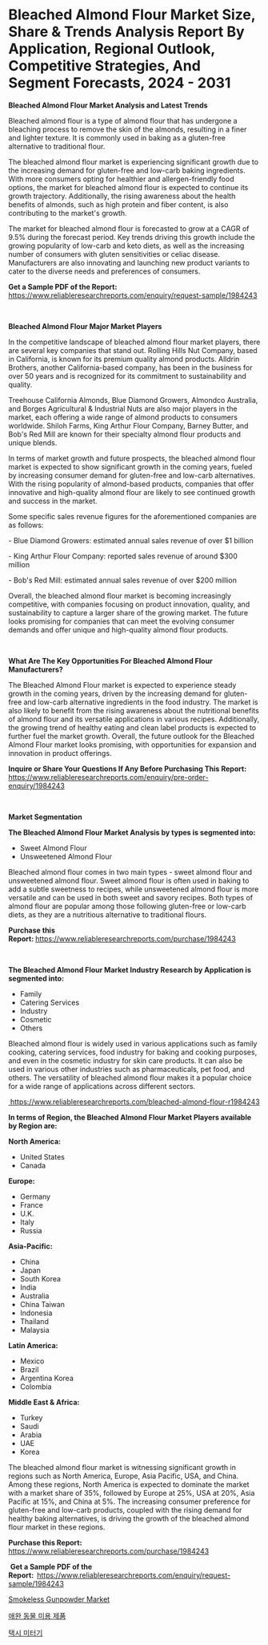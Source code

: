 <p><h1>Bleached Almond Flour Market Size, Share & Trends Analysis Report By Application, Regional Outlook, Competitive Strategies, And Segment Forecasts, 2024 - 2031</h1></p><p><strong>Bleached Almond Flour Market Analysis and Latest Trends</strong></p>
<p><p>Bleached almond flour is a type of almond flour that has undergone a bleaching process to remove the skin of the almonds, resulting in a finer and lighter texture. It is commonly used in baking as a gluten-free alternative to traditional flour.</p><p>The bleached almond flour market is experiencing significant growth due to the increasing demand for gluten-free and low-carb baking ingredients. With more consumers opting for healthier and allergen-friendly food options, the market for bleached almond flour is expected to continue its growth trajectory. Additionally, the rising awareness about the health benefits of almonds, such as high protein and fiber content, is also contributing to the market's growth.</p><p>The market for bleached almond flour is forecasted to grow at a CAGR of 9.5% during the forecast period. Key trends driving this growth include the growing popularity of low-carb and keto diets, as well as the increasing number of consumers with gluten sensitivities or celiac disease. Manufacturers are also innovating and launching new product variants to cater to the diverse needs and preferences of consumers.</p></p>
<p><strong>Get a Sample PDF of the Report:&nbsp;</strong> <a href="https://www.reliableresearchreports.com/enquiry/request-sample/1984243">https://www.reliableresearchreports.com/enquiry/request-sample/1984243</a></p>
<p>&nbsp;</p>
<p><strong>Bleached Almond Flour Major Market Players</strong></p>
<p><p>In the competitive landscape of bleached almond flour market players, there are several key companies that stand out. Rolling Hills Nut Company, based in California, is known for its premium quality almond products. Alldrin Brothers, another California-based company, has been in the business for over 50 years and is recognized for its commitment to sustainability and quality.</p><p>Treehouse California Almonds, Blue Diamond Growers, Almondco Australia, and Borges Agricultural & Industrial Nuts are also major players in the market, each offering a wide range of almond products to consumers worldwide. Shiloh Farms, King Arthur Flour Company, Barney Butter, and Bob's Red Mill are known for their specialty almond flour products and unique blends.</p><p>In terms of market growth and future prospects, the bleached almond flour market is expected to show significant growth in the coming years, fueled by increasing consumer demand for gluten-free and low-carb alternatives. With the rising popularity of almond-based products, companies that offer innovative and high-quality almond flour are likely to see continued growth and success in the market.</p><p>Some specific sales revenue figures for the aforementioned companies are as follows:</p><p>- Blue Diamond Growers: estimated annual sales revenue of over $1 billion</p><p>- King Arthur Flour Company: reported sales revenue of around $300 million</p><p>- Bob's Red Mill: estimated annual sales revenue of over $200 million</p><p>Overall, the bleached almond flour market is becoming increasingly competitive, with companies focusing on product innovation, quality, and sustainability to capture a larger share of the growing market. The future looks promising for companies that can meet the evolving consumer demands and offer unique and high-quality almond flour products.</p></p>
<p>&nbsp;</p>
<p><strong>What Are The Key Opportunities For Bleached Almond Flour Manufacturers?</strong></p>
<p><p>The Bleached Almond Flour market is expected to experience steady growth in the coming years, driven by the increasing demand for gluten-free and low-carb alternative ingredients in the food industry. The market is also likely to benefit from the rising awareness about the nutritional benefits of almond flour and its versatile applications in various recipes. Additionally, the growing trend of healthy eating and clean label products is expected to further fuel the market growth. Overall, the future outlook for the Bleached Almond Flour market looks promising, with opportunities for expansion and innovation in product offerings.</p></p>
<p><strong>Inquire or Share Your Questions If Any Before Purchasing This Report:</strong> <a href="https://www.reliableresearchreports.com/enquiry/pre-order-enquiry/1984243">https://www.reliableresearchreports.com/enquiry/pre-order-enquiry/1984243</a></p>
<p>&nbsp;</p>
<p><strong>Market Segmentation</strong></p>
<p><strong>The Bleached Almond Flour Market Analysis by types is segmented into:</strong></p>
<p><ul><li>Sweet Almond Flour</li><li>Unsweetened Almond Flour</li></ul></p>
<p><p>Bleached almond flour comes in two main types - sweet almond flour and unsweetened almond flour. Sweet almond flour is often used in baking to add a subtle sweetness to recipes, while unsweetened almond flour is more versatile and can be used in both sweet and savory recipes. Both types of almond flour are popular among those following gluten-free or low-carb diets, as they are a nutritious alternative to traditional flours.</p></p>
<p><strong>Purchase this Report:&nbsp;</strong><a href="https://www.reliableresearchreports.com/purchase/1984243">https://www.reliableresearchreports.com/purchase/1984243</a></p>
<p>&nbsp;</p>
<p><strong>The Bleached Almond Flour Market Industry Research by Application is segmented into:</strong></p>
<p><ul><li>Family</li><li>Catering Services</li><li>Industry</li><li>Cosmetic</li><li>Others</li></ul></p>
<p><p>Bleached almond flour is widely used in various applications such as family cooking, catering services, food industry for baking and cooking purposes, and even in the cosmetic industry for skin care products. It can also be used in various other industries such as pharmaceuticals, pet food, and others. The versatility of bleached almond flour makes it a popular choice for a wide range of applications across different sectors.</p></p>
<p><a href="https://www.reliableresearchreports.com/bleached-almond-flour-r1984243">&nbsp;https://www.reliableresearchreports.com/bleached-almond-flour-r1984243</a></p>
<p><strong>In terms of Region, the Bleached Almond Flour Market Players available by Region are:</strong></p>
<p>
    <p> <strong> North America: </strong>
        <ul>
            <li>United States</li>
            <li>Canada</li>
        </ul>
        </p> 
    <p> <strong> Europe: </strong>
        <ul>
            <li>Germany</li>
            <li>France</li>
            <li>U.K.</li>
            <li>Italy</li>
            <li>Russia</li>
        </ul>
        </p> 
    <p> <strong> Asia-Pacific: </strong>
        <ul>
            <li>China</li>
            <li>Japan</li>
            <li>South Korea</li>
            <li>India</li>
            <li>Australia</li>
            <li>China Taiwan</li>
            <li>Indonesia</li>
            <li>Thailand</li>
            <li>Malaysia</li>
        </ul>
        </p> 
    <p> <strong> Latin America: </strong>
        <ul>
            <li>Mexico</li>
            <li>Brazil</li>
            <li>Argentina Korea</li>
            <li>Colombia</li>
        </ul>
        </p> 
    <p> <strong> Middle East & Africa: </strong>
        <ul>
            <li>Turkey</li>
            <li>Saudi</li>
            <li>Arabia</li>
            <li>UAE</li>
            <li>Korea</li>
        </ul>
    </p>
    </p>
<p><p>The bleached almond flour market is witnessing significant growth in regions such as North America, Europe, Asia Pacific, USA, and China. Among these regions, North America is expected to dominate the market with a market share of 35%, followed by Europe at 25%, USA at 20%, Asia Pacific at 15%, and China at 5%. The increasing consumer preference for gluten-free and low-carb products, coupled with the rising demand for healthy baking alternatives, is driving the growth of the bleached almond flour market in these regions.</p></p>
<p><strong>Purchase this Report: </strong><a href="https://www.reliableresearchreports.com/purchase/1984243">https://www.reliableresearchreports.com/purchase/1984243</a></p>
<p>&nbsp;<strong>Get a Sample PDF of the Report:&nbsp;&nbsp;</strong><a href="https://www.reliableresearchreports.com/enquiry/request-sample/1984243">https://www.reliableresearchreports.com/enquiry/request-sample/1984243</a></p>
<p><strong></strong></p>
<p><p><a href="https://fuschia-pecorino-a6d.notion.site/Smokeless-Gunpowder-Market-Centers-on-Aspects-such-as-Market-Growth-Market-Share-Market-Opportunit-337f6925285a4fc88c9f716e10a1896f">Smokeless Gunpowder Market</a></p><p><a href="https://github.com/Elenrrera7685/Market-Research-Report-List-1/blob/main/870652517177.md">애완 동물 미용 제품</a></p><p><a href="https://github.com/vsn7qpua81q/Market-Research-Report-List-1/blob/main/619376317176.md">택시 미터기</a></p></p>